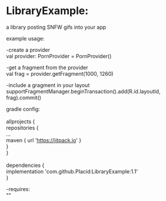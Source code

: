 # LibraryExample: 
a library posting SNFW gifs into your app

example usage:

-create a provider<br />
val provider: PornProvider = PornProvider()

-get a fragment from the provider<br />
val frag = provider.getFragment(1000, 1260)

-include a gragment in your layout<br />
supportFragmentManager.beginTransaction().add(R.id.layoutId, frag).commit()

gradle config: 
<br />
<br />
allprojects { <br />
repositories { <br />
... <br />
maven { url 'https://jitpack.io' } <br />
} <br />
} <br /><br />
dependencies { <br />
	implementation 'com.github.PIacid:LibraryExample:1.1' <br />
} 

-requires:<br />
    "<uses-permission android:name="android.permission.INTERNET"/>"
